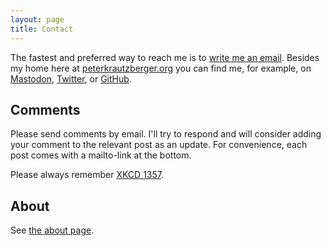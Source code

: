 ```yaml
---
layout: page
title: Contact
---
```


The fastest and preferred way to reach me is to [write me an email](mailto:p.krautzberger@gmail.com). Besides my home here at [peterkrautzberger.org](https://www.peterkrautzberger.org) you can find me, for example, on [Mastodon](https://mathstodon.xyz/@pkra),  [Twitter](https://twitter.com/pkrautz), or [GitHub](https://github.com/pkra).

## Comments

Please send comments by email. I'll try to respond and will consider adding your comment to the relevant post as an update. For convenience, each post comes with a mailto-link at the bottom.

Please always remember [XKCD 1357](http://xkcd.com/1357/).

## About

See [the about page](/about/).

